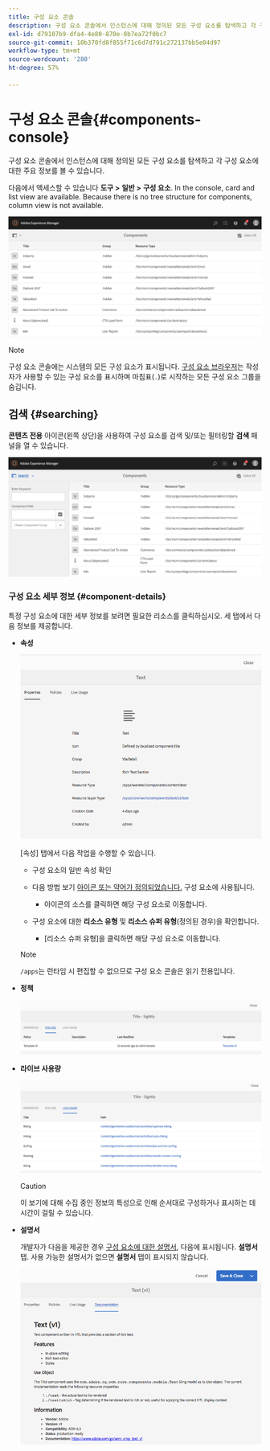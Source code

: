 ```yaml
---
title: 구성 요소 콘솔
description: 구성 요소 콘솔에서 인스턴스에 대해 정의된 모든 구성 요소를 탐색하고 각 구성 요소에 대한 주요 정보를 볼 수 있습니다.
exl-id: d79107b9-dfa4-4e80-870e-0b7ea72f0bc7
source-git-commit: 10b370fd8f855f71c6d7d791c272137bb5e04d97
workflow-type: tm+mt
source-wordcount: '280'
ht-degree: 57%

---
```


# 구성 요소 콘솔{#components-console}

구성 요소 콘솔에서 인스턴스에 대해 정의된 모든 구성 요소를 탐색하고 각 구성 요소에 대한 주요 정보를 볼 수 있습니다.

다음에서 액세스할 수 있습니다 **도구 >** **일반 >** **구성 요소**. In the console, card and list view are available. Because there is no tree structure for components, column view is not available.

![screen-shot_2019-03-05at113145](assets/screen-shot_2019-03-05at113145.png)

>[!NOTE]
>
>구성 요소 콘솔에는 시스템의 모든 구성 요소가 표시됩니다. [구성 요소 브라우저](/help/sites-authoring/author-environment-tools.md#components-browser)는 작성자가 사용할 수 있는 구성 요소를 표시하며 마침표(`.`)로 시작하는 모든 구성 요소 그룹을 숨깁니다.

## 검색 {#searching}

**콘텐츠 전용** 아이콘(왼쪽 상단)을 사용하여 구성 요소를 검색 및/또는 필터링할 **검색** 패널을 열 수 있습니다.

![screen-shot_2019-03-05at113251](assets/screen-shot_2019-03-05at113251.png)

### 구성 요소 세부 정보 {#component-details}

특정 구성 요소에 대한 세부 정보를 보려면 필요한 리소스를 클릭하십시오. 세 탭에서 다음 정보를 제공합니다.

* **속성**

  ![screen_shot_2018-03-27at165847](assets/screen_shot_2018-03-27at165847.png)

  [속성] 탭에서 다음 작업을 수행할 수 있습니다.

   * 구성 요소의 일반 속성 확인
   * 다음 방법 보기 [아이콘 또는 약어가 정의되었습니다.](/help/sites-developing/components-basics.md#component-icon-in-touch-ui) 구성 요소에 사용됩니다.

      * 아이콘의 소스를 클릭하면 해당 구성 요소로 이동합니다.

   * 구성 요소에 대한 **리소스 유형** 및 **리소스 슈퍼 유형**(정의된 경우)을 확인합니다.

      * [리소스 슈퍼 유형]을 클릭하면 해당 구성 요소로 이동합니다.

  >[!NOTE]
  >
  >`/apps`는 런타임 시 편집할 수 없으므로 구성 요소 콘솔은 읽기 전용입니다.

* **정책**

  ![정책](assets/chlimage_1-169.png)

* **라이브 사용량**

  ![라이브 사용량](assets/chlimage_1-170.png)

  >[!CAUTION]
  >
  >이 보기에 대해 수집 중인 정보의 특성으로 인해 순서대로 구성하거나 표시하는 데 시간이 걸릴 수 있습니다.

* **설명서**

  개발자가 다음을 제공한 경우 [구성 요소에 대한 설명서](/help/sites-developing/developing-components.md#documenting-your-component), 다음에 표시됩니다. **설명서** 탭. 사용 가능한 설명서가 없으면 **설명서** 탭이 표시되지 않습니다.

  ![설명서](assets/chlimage_1-171.png)
